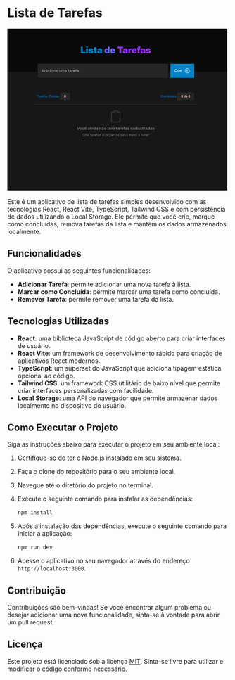 # Lista de Tarefas

<img src="./src/assets/Captura%20de%20tela%202023-06-20%20115648.png" alt="Print da Lista de Tarefas" width="500">

Este é um aplicativo de lista de tarefas simples desenvolvido com as tecnologias React, React Vite, TypeScript, Tailwind CSS e com persistência de dados utilizando o Local Storage. Ele permite que você crie, marque como concluídas, remova tarefas da lista e mantém os dados armazenados localmente.

## Funcionalidades

O aplicativo possui as seguintes funcionalidades:

- **Adicionar Tarefa**: permite adicionar uma nova tarefa à lista.
- **Marcar como Concluída**: permite marcar uma tarefa como concluída.
- **Remover Tarefa**: permite remover uma tarefa da lista.

## Tecnologias Utilizadas

- **React**: uma biblioteca JavaScript de código aberto para criar interfaces de usuário.
- **React Vite**: um framework de desenvolvimento rápido para criação de aplicativos React modernos.
- **TypeScript**: um superset do JavaScript que adiciona tipagem estática opcional ao código.
- **Tailwind CSS**: um framework CSS utilitário de baixo nível que permite criar interfaces personalizadas com facilidade.
- **Local Storage**: uma API do navegador que permite armazenar dados localmente no dispositivo do usuário.

## Como Executar o Projeto

Siga as instruções abaixo para executar o projeto em seu ambiente local:

1. Certifique-se de ter o Node.js instalado em seu sistema.
2. Faça o clone do repositório para o seu ambiente local.
3. Navegue até o diretório do projeto no terminal.
4. Execute o seguinte comando para instalar as dependências:

   ```bash
   npm install
   ```

5. Após a instalação das dependências, execute o seguinte comando para iniciar a aplicação:

   ```bash
   npm run dev
   ```

6. Acesse o aplicativo no seu navegador através do endereço `http://localhost:3000`.

## Contribuição

Contribuições são bem-vindas! Se você encontrar algum problema ou desejar adicionar uma nova funcionalidade, sinta-se à vontade para abrir um pull request.

## Licença

Este projeto está licenciado sob a licença [MIT](https://opensource.org/licenses/MIT). Sinta-se livre para utilizar e modificar o código conforme necessário.